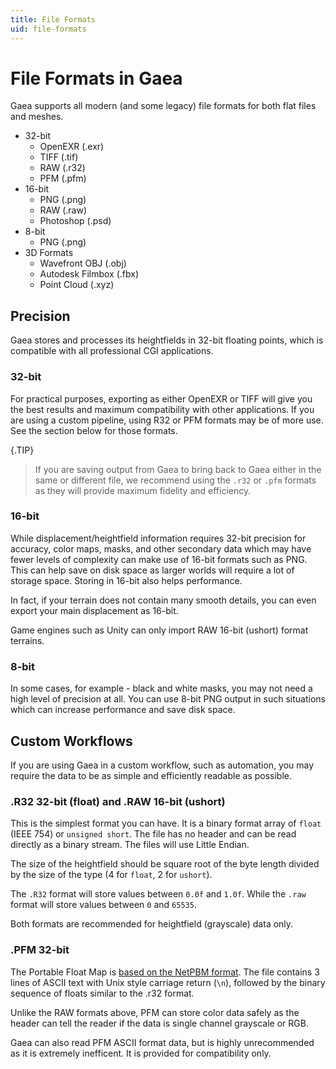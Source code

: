 ```yaml
---
title: File Formats
uid: file-formats
---
```


# File Formats in Gaea

Gaea supports all modern (and some legacy) file formats for both flat files and meshes.

- 32-bit
   - OpenEXR (.exr)
   - TIFF (.tif)
   - RAW (.r32)
   - PFM (.pfm)
- 16-bit
   - PNG (.png)
   - RAW (.raw)
   - Photoshop (.psd)
- 8-bit
   - PNG (.png)
- 3D Formats
   - Wavefront OBJ (.obj)
   - Autodesk Filmbox (.fbx)
   - Point Cloud (.xyz)

## Precision

Gaea stores and processes its heightfields in 32-bit floating points, which is compatible with all professional CGI applications.

### 32-bit

For practical purposes, exporting as either OpenEXR or TIFF will give you the best results and maximum compatibility with other applications. If you are using a custom pipeline, using R32 or PFM formats may be of more use. See the section below for those formats.

{.TIP}
> If you are saving output from Gaea to bring back to Gaea either in the same or different file, we recommend using the `.r32` or `.pfm` formats as they will provide maximum fidelity and efficiency.

### 16-bit

While displacement/heightfield information requires 32-bit precision for accuracy, color maps, masks, and other secondary data which may have fewer levels of complexity can make use of 16-bit formats such as PNG. This can help save on disk space as larger worlds will require a lot of storage space. Storing in 16-bit also helps performance.

In fact, if your terrain does not contain many smooth details, you can even export your main displacement as 16-bit.

Game engines such as Unity can only import RAW 16-bit (ushort) format terrains.

### 8-bit

In some cases, for example - black and white masks, you may not need a high level of precision at all. You can use 8-bit PNG output in such situations which can increase performance and save disk space.


## Custom Workflows

If you are using Gaea in a custom workflow, such as automation, you may require the data to be as simple and efficiently readable as possible.

### .R32 32-bit (float) and .RAW 16-bit (ushort)

This is the simplest format you can have. It is a binary format array of `float` (IEEE 754) or `unsigned short`. The file has no header and can be read directly as a binary stream. The files will use Little Endian.

The size of the heightfield should be square root of the byte length divided by the size of the type (4 for `float`, 2 for `ushort`).

The `.R32` format will store values between `0.0f` and `1.0f`. While the `.raw` format will store values between `0` and `65535`.

Both formats are recommended for heightfield (grayscale) data only.

### .PFM 32-bit

The Portable Float Map is [based on the NetPBM format](http://netpbm.sourceforge.net/doc/pfm.html). The file contains 3 lines of ASCII text with Unix style carriage return (`\n`), followed by the binary sequence of floats similar to the .r32 format.

Unlike the RAW formats above, PFM can store color data safely as the header can tell the reader if the data is single channel grayscale or RGB.

Gaea can also read PFM ASCII format data, but is highly unrecommended as it is extremely inefficent. It is provided for compatibility only.